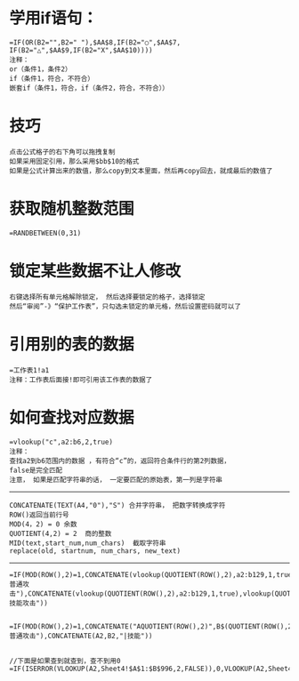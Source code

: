 # 学用if语句：

	=IF(OR(B2="",B2=" "),$AA$8,IF(B2="○",$AA$7, IF(B2="△",$AA$9,IF(B2="X",$AA$10))))
	注释：
	or（条件1，条件2）
	if（条件1，符合，不符合）
	嵌套if（条件1，符合，if（条件2，符合，不符合））

# 技巧

	点击公式格子的右下角可以拖拽复制
	如果采用固定引用，那么采用$bb$10的格式
	如果是公式计算出来的数值，那么copy到文本里面，然后再copy回去，就成最后的数值了



# 获取随机整数范围
	
	=RANDBETWEEN(0,31)


# 锁定某些数据不让人修改

	右键选择所有单元格解除锁定， 然后选择要锁定的格子，选择锁定
	然后“审阅”-》“保护工作表”，只勾选未锁定的单元格，然后设置密码就可以了


# 引用别的表的数据

	=工作表1!a1
	注释：工作表后面接!即可引用该工作表的数据了


# 如何查找对应数据

	=vlookup("c",a2:b6,2,true)
	注释：
	查找a2到b6范围内的数据 ，有符合“c”的，返回符合条件行的第2列数据，
	false是完全匹配
	注意， 如果是匹配字符串的话， 一定要匹配的原始表，第一列是字符串

---

	CONCATENATE(TEXT(A4,"0"),"S") 合并字符串， 把数字转换成字符
	ROW()返回当前行号
	MOD(4，2) = 0 余数
	QUOTIENT(4,2) = 2  商的整数
	MID(text,start_num,num_chars)  截取字符串
	replace(old, startnum, num_chars, new_text)


---

	=IF(MOD(ROW(),2)=1,CONCATENATE(vlookup(QUOTIENT(ROW(),2),a2:b129,1,true),vlookup(QUOTIENT(ROW(),2),a2:b129,2,true),"|普通攻击"),CONCATENATE(vlookup(QUOTIENT(ROW(),2),a2:b129,1,true),vlookup(QUOTIENT(ROW(),2),a2:b129,2,true),"|技能攻击"))
	
	
	=IF(MOD(ROW(),2)=1,CONCATENATE("AQUOTIENT(ROW(),2)",B$(QUOTIENT(ROW(),2),"|普通攻击"),CONCATENATE(A2,B2,"|技能"))
	
	
	//下面是如果查到就查到，查不到用0
	=IF(ISERROR(VLOOKUP(A2,Sheet4!$A$1:$B$996,2,FALSE)),0,VLOOKUP(A2,Sheet4!$A$1:$B$996,2,FALSE))

